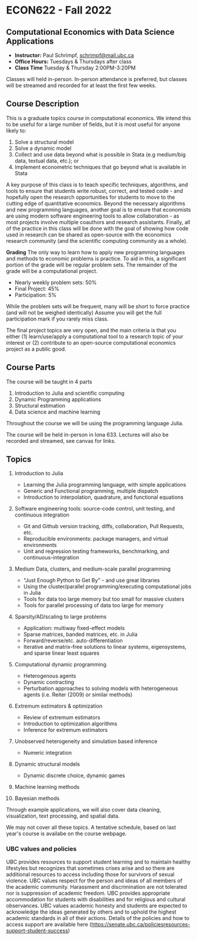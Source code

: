 # ECON622 - Fall 2022

## Computational Economics with Data Science Applications

- **Instructor:** Paul Schrimpf, schrimpf@mail.ubc.ca
- **Office Hours:** Tuesdays & Thursdays after class
- **Class Time** Tuesday & Thursday 2:00PM-3:20PM


Classes will held in-person. In-person attendance is preferred, but
classes will be streamed and recorded for at least the first few
weeks.

<!-- Whenever possible, please use -->
<!-- [Piazza](piazza.com/ubc.ca/winterterm22022/econ6220012021w1) instead -->
<!-- of email for discussion and to ask questions. -->


## Course Description

This is a graduate topics course in computational economics.  We intend
this to be useful for a large number of fields, but it is most useful
for anyone likely to:
1. Solve a structural model
2. Solve a dynamic
model
3. Collect and use data beyond what is possible in Stata (e.g medium/big data, textual data, etc.); or
4. Implement econometric techniques that go beyond what is available in Stata

A key purpose of this class is to teach specific techniques,
algorithms, and tools to ensure that students write robust, correct,
and tested code - and hopefully open the research opportunities for
students to move to the cutting edge of quantitative economics.
Beyond the necessary algorithms and new programming languages, another
goal is to ensure that economists are using modern software
engineering tools to allow collaboration - as most projects involve
multiple coauthors and research assistants.  Finally, all of the
practice in this class will be done with the goal of showing how code
used in research can be shared as open-source with the economics
research community (and the scientific computing community as a
whole).

**Grading**
The only way to learn how to apply new programming languages and
methods to economic problems is practice.  To aid in this, a
significant portion of the grade will be regular problem sets.  The
remainder of the grade will be a computational project.


- Nearly weekly problem sets: 50%
- Final Project: 45%
- Participation: 5%

While the problem sets will be frequent, many will be short to force
practice (and will not be weighed identically) Assume you will get the
full participation mark if you rarely miss class.

The final project topics are very open, and the main criteria is that
you either (1) learn/use/apply a computational tool to a research
topic of your interest or (2) contribute to an open-source
computational economics project as a public good.

## Course Parts

The course will be taught in 4 parts
1. Introduction to Julia and scientific computing
2. Dynamic Programming applications
3. Structural estimation
4. Data science and machine learning

Throughout the course we will be using the programming language Julia.

The course will be held in-person in Iona 633. Lectures will also be recorded and streamed, see canvas for links.

## Topics

1. Introduction to Julia
   - Learning the Julia programming language, with simple applications
   - Generic and Functional programming, multiple dispatch
   - Introduction to interpolation, quadrature, and functional equations

2. Software engineering tools: source-code control, unit testing, and continuous integration
   - Git and Github version tracking, diffs, collaboration, Pull Requests, etc.
    - Reproducible environments: package managers, and virtual environments
    - Unit and regression testing frameworks, benchmarking, and continuous-integration

3. Medium Data, clusters, and medium-scale parallel programming
    - "Just Enough Python to Get By" - and use great libraries
    - Using the cluster/parallel programming/executing computational jobs in Julia
    - Tools for data too large memory but too small for massive clusters
    - Tools for parallel processing of data too large for memory

4. Sparsity/AD/scaling to large problems
   - Application: multiway fixed-effect models
   - Sparse matrices, banded matrices, etc. in Julia
   - Forward/reverse/etc. auto-differentiation
   - Iterative and matrix-free solutions to linear systems, eigensystems, and sparse linear least squares

6. Computational dynamic programming
    - Heterogenous agents
    - Dynamic contracting
    - Perturbation approaches to solving models with heterogeneous agents (i.e. Reiter (2009) or similar methods)

7. Extremum estimators & optimization
     - Review of extremum estimators
     - Introduction to optimization algorithms
     - Inference for extremum estimators

8. Unobserved heterogeneity and simulation based inference
     - Numeric integration

9.  Dynamic structural models
     - Dynamic discrete choice, dynamic games

10.  Machine learning methods

11.  Bayesian methods

Through example applications, we will also cover data cleaning,
visualization, text processing, and spatial data.

We may not cover all these topics. A tentative schedule, based on last
year's course is availabe on the course webpage.

### UBC values and policies

UBC provides resources to support student learning and to maintain
healthy lifestyles but recognizes that sometimes crises arise and so
there are additional resources to access including those for survivors
of sexual violence. UBC values respect for the person and ideas of all
members of the academic community. Harassment and discrimination are
not tolerated nor is suppression of academic freedom. UBC provides
appropriate accommodation for students with disabilities and for
religious and cultural observances. UBC values academic honesty and
students are expected to acknowledge the ideas generated by others and
to uphold the highest academic standards in all of their
actions. Details of the policies and how to access support are
available here
(https://senate.ubc.ca/policiesresources-support-student-success)
